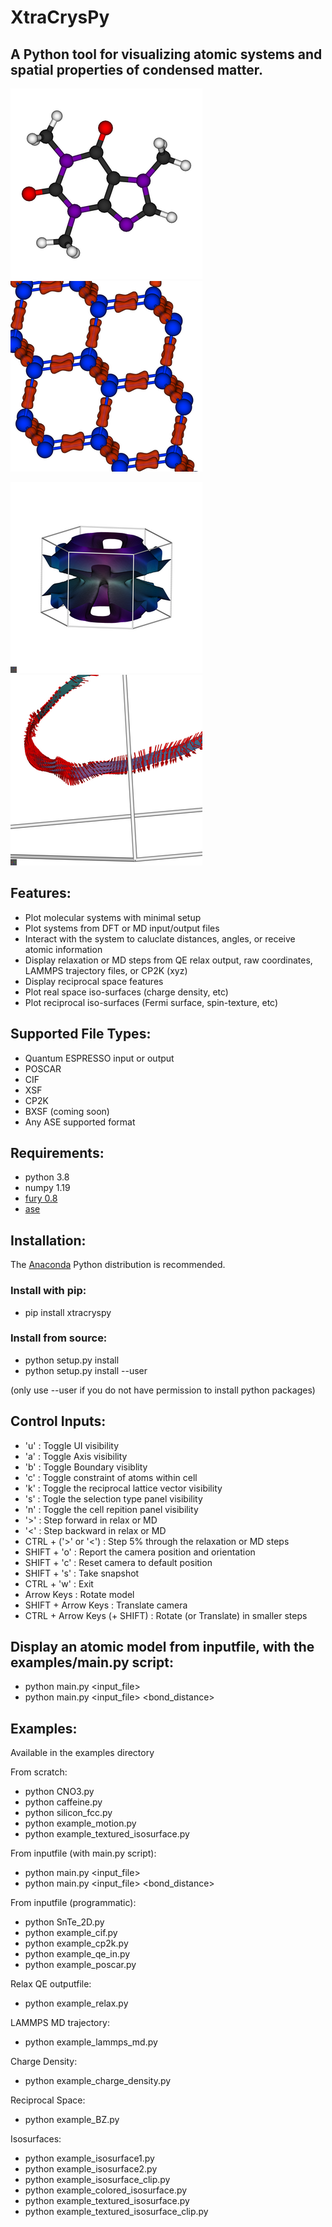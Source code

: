 # XtraCrysPy
## A Python tool for visualizing atomic systems and spatial properties of condensed matter.

![Alt text](https://github.com/Sassafrass6/XtraCrysPy/blob/master/examples/img/Caffeine.png?raw=true) ![Alt text](https://github.com/Sassafrass6/XtraCrysPy/blob/master/examples/img/Si_charge_density.png?raw=true)

![Alt text](https://github.com/Sassafrass6/XtraCrysPy/blob/master/examples/img/Colored_surface.png?raw=true) ![Alt text](https://github.com/Sassafrass6/XtraCrysPy/blob/master/examples/img/Textured_surface.png?raw=true)

## Features:
- Plot molecular systems with minimal setup
- Plot systems from DFT or MD input/output files
- Interact with the system to caluclate distances, angles, or receive atomic information
- Display relaxation or MD steps from QE relax output, raw coordinates, LAMMPS trajectory files, or CP2K (xyz)
- Display reciprocal space features
- Plot real space iso-surfaces (charge density, etc)
- Plot reciprocal iso-surfaces (Fermi surface, spin-texture, etc)

## Supported File Types:
- Quantum ESPRESSO input or output
- POSCAR
- CIF
- XSF
- CP2K
- BXSF (coming soon)
- Any ASE supported format

## Requirements:
- python 3.8
- numpy 1.19
- [fury 0.8](https://github.com/fury-gl/fury)
- [ase](https://wiki.fysik.dtu.dk/ase/)

## Installation:

The [Anaconda](https://www.anaconda.com/) Python distribution is recommended.

### Install with pip:
-  pip install xtracryspy
### Install from source:
-  python setup.py install
-  python setup.py install --user

(only use --user if you do not have permission to install python packages)

## Control Inputs:
- 'u' : Toggle UI visibility
- 'a' : Toggle Axis visibility
- 'b' : Toggle Boundary visiblity
- 'c' : Toggle constraint of atoms within cell
- 'k' : Toggle the reciprocal lattice vector visibility
- 's' : Togle the selection type panel visibility
- 'n' : Toggle the cell repition panel visibility
- '>' : Step forward in relax or MD
- '<' : Step backward in relax or MD
- CTRL + ('>' or '<') : Step 5% through the relaxation or MD steps
- SHIFT + 'o' : Report the camera position and orientation
- SHIFT + 'c' : Reset camera to default position
- SHIFT + 's' : Take snapshot
- CTRL + 'w' : Exit
- Arrow Keys : Rotate model
- SHIFT + Arrow Keys : Translate camera
- CTRL + Arrow Keys (+ SHIFT) : Rotate (or Translate) in smaller steps

## Display an atomic model from inputfile, with the examples/main.py script:
- python main.py <input_file>
- python main.py <input_file> <bond_distance>

## Examples:
Available in the examples directory

From scratch:
- python CNO3.py
- python caffeine.py
- python silicon_fcc.py
- python example_motion.py
- python example_textured_isosurface.py

From inputfile (with main.py script):
- python main.py <input_file>
- python main.py <input_file> <bond_distance>

From inputfile (programmatic):
- python SnTe_2D.py
- python example_cif.py
- python example_cp2k.py
- python example_qe_in.py
- python example_poscar.py

Relax QE outputfile:
- python example_relax.py

LAMMPS MD trajectory:
- python example_lammps_md.py

Charge Density:
- python example_charge_density.py

Reciprocal Space:
- python example_BZ.py

Isosurfaces:
- python example_isosurface1.py
- python example_isosurface2.py
- python example_isosurface_clip.py
- python example_colored_isosurface.py
- python example_textured_isosurface.py
- python example_textured_isosurface_clip.py
